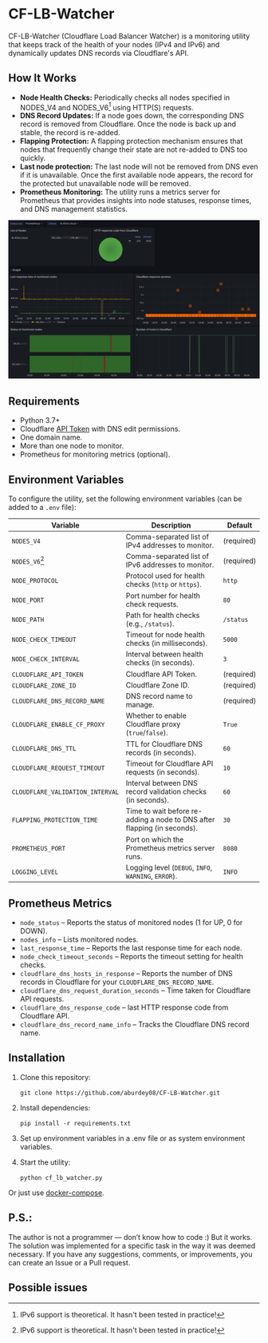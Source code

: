 # CF-LB-Watcher

CF-LB-Watcher (Cloudflare Load Balancer Watcher) is a monitoring utility that keeps track of the health of your nodes (IPv4 and IPv6) and dynamically updates DNS records via Cloudflare's API.

## How It Works

- **Node Health Checks:** Periodically checks all nodes specified in NODES_V4 and NODES_V6[^1] using HTTP(S) requests.
- **DNS Record Updates:** If a node goes down, the corresponding DNS record is removed from Cloudflare. Once the node is back up and stable, the record is re-added.
- **Flapping Protection:** A flapping protection mechanism ensures that nodes that frequently change their state are not re-added to DNS too quickly.
- **Last node protection:** The last node will not be removed from DNS even if it is unavailable. Once the first available node appears, the record for the protected but unavailable node will be removed.
- **Prometheus Monitoring:** The utility runs a metrics server for Prometheus that provides insights into node statuses, response times, and DNS management statistics.

[![Grafana Screenshot](./grafana-dashboard/grafana-screenshot.png)](./grafana-dashboard/grafana-screenshot.png)

## Requirements

- Python 3.7+
- Cloudflare [API Token](https://developers.cloudflare.com/fundamentals/api/get-started/create-token/) with DNS edit permissions.
- One domain name.
- More than one node to monitor.
- Prometheus for monitoring metrics (optional).

## Environment Variables

To configure the utility, set the following environment variables (can be added to a `.env` file):

| Variable                        | Description                                                                 | Default      |
|----------------------------------|-----------------------------------------------------------------------------|--------------|
| `NODES_V4`                       | Comma-separated list of IPv4 addresses to monitor.                           | (required)   |
| `NODES_V6`[^1]                   | Comma-separated list of IPv6 addresses to monitor.                           | (required)   |
| `NODE_PROTOCOL`                  | Protocol used for health checks (`http` or `https`).                         | `http`       |
| `NODE_PORT`                      | Port number for health check requests.                                       | `80`         |
| `NODE_PATH`                      | Path for health checks (e.g., `/status`).                                    | `/status`    |
| `NODE_CHECK_TIMEOUT`             | Timeout for node health checks (in milliseconds).                            | `5000`       |
| `NODE_CHECK_INTERVAL`            | Interval between health checks (in seconds).                                 | `3`          |
| `CLOUDFLARE_API_TOKEN`           | Cloudflare API Token.                                                        | (required)   |
| `CLOUDFLARE_ZONE_ID`             | Cloudflare Zone ID.                                                          | (required)   |
| `CLOUDFLARE_DNS_RECORD_NAME`     | DNS record name to manage.                                                   | (required)   |
| `CLOUDFLARE_ENABLE_CF_PROXY`     | Whether to enable Cloudflare proxy (`true`/`false`).                         | `True`       |
| `CLOUDFLARE_DNS_TTL`             | TTL for Cloudflare DNS records (in seconds).                                 | `60`         |
| `CLOUDFLARE_REQUEST_TIMEOUT`     | Timeout for Cloudflare API requests (in seconds).                            | `10`         |
| `CLOUDFLARE_VALIDATION_INTERVAL` | Interval between DNS record validation checks (in seconds).                  | `60`         |
| `FLAPPING_PROTECTION_TIME`       | Time to wait before re-adding a node to DNS after flapping (in seconds).     | `30`         |
| `PROMETHEUS_PORT`                | Port on which the Prometheus metrics server runs.                            | `8080`       |
| `LOGGING_LEVEL`                  | Logging level (`DEBUG`, `INFO`, `WARNING`, `ERROR`).                         | `INFO`       |

## Prometheus Metrics

- `node_status` – Reports the status of monitored nodes (1 for UP, 0 for DOWN).
- `nodes_info` – Lists monitored nodes.
- `last_response_time` – Reports the last response time for each node.
- `node_check_timeout_seconds` – Reports the timeout setting for health checks.
- `cloudflare_dns_hosts_in_response` – Reports the number of DNS records in Cloudflare for your `CLOUDFLARE_DNS_RECORD_NAME`.
- `cloudflare_dns_request_duration_seconds` – Time taken for Cloudflare API requests.
- `cloudflare_dns_response_code` – last HTTP response code from Cloudflare API.
- `cloudflare_dns_record_name_info` – Tracks the Cloudflare DNS record name.

## Installation

1. Clone this repository:

    ```
    git clone https://github.com/aburdey08/CF-LB-Watcher.git
    ```
2. Install dependencies:

    ```
    pip install -r requirements.txt
    ```

3. Set up environment variables in a .env file or as system environment variables.
4. Start the utility:

    ```
    python cf_lb_watcher.py
    ```

Or just use [docker-compose](docker-compose.yml).

## P.S.:
The author is not a programmer — don’t know how to code :) But it works. The solution was implemented for a specific task in the way it was deemed necessary.
If you have any suggestions, comments, or improvements, you can create an Issue or a Pull request.

## Possible issues
[^1]: IPv6 support is theoretical. It hasn't been tested in practice!